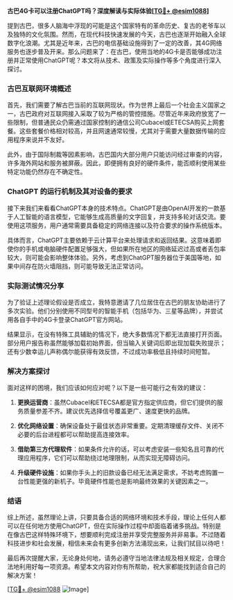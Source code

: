 **古巴4G卡可以注册ChatGPT吗？深度解读与实际体验[[TG💪+ @esim1088](https://t.me/s/esim1088)]**

提到古巴，很多人脑海中浮现的可能是这个国家特有的革命历史、复古的老爷车以及独特的文化氛围。然而，在现代科技快速发展的今天，古巴也逐渐开始融入全球数字化浪潮。尤其是近年来，古巴的电信基础设施得到了一定的改善，其4G网络服务也逐步普及开来。那么问题来了：在古巴，使用当地的4G卡是否能够成功注册并正常使用ChatGPT呢？本文将从技术、政策及实际操作等多个角度进行深入探讨。

### 古巴互联网环境概述

首先，我们需要了解古巴当前的互联网现状。作为世界上最后一个社会主义国家之一，古巴政府对互联网接入采取了较为严格的管控措施。尽管近年来政府放宽了一些限制，但普通民众仍需通过国家控制的通信公司Cubacel或ETECSA购买上网套餐。这些套餐价格相对较高，并且网速通常较慢，尤其对于需要大量数据传输的应用程序来说并不友好。

此外，由于国际制裁等因素影响，古巴国内大部分用户只能访问经过审查的内容，许多海外网站和服务被屏蔽。因此，即便拥有良好的硬件条件，能否顺利使用某些特定功能仍然存在不确定性。

### ChatGPT 的运行机制及其对设备的要求

接下来我们来看看ChatGPT本身的技术特点。ChatGPT是由OpenAI开发的一款基于人工智能的语言模型，它能够生成高质量的文字回复，并支持多轮对话交流。要使用这项服务，用户通常需要具备稳定的网络连接以及符合要求的操作系统版本。

具体而言，ChatGPT主要依赖于云计算平台来处理请求和返回结果。这意味着即使你的手机或电脑硬件配置足够强大，但如果所在地区的网络延迟过高或者丢包率较大，则可能会影响整体体验。另外，考虑到ChatGPT服务器位于美国等地，如果中间存在防火墙阻挡，则可能导致无法正常访问。

### 实际测试情况分享

为了验证上述理论假设是否成立，我特意邀请了几位居住在古巴的朋友协助进行了多次实验。他们分别使用不同型号的智能手机（包括华为、三星等品牌），并尝试用各自手中的4G卡登录ChatGPT官方网站。

结果显示，在没有特殊工具辅助的情况下，绝大多数情况下都无法直接打开页面。部分用户报告称虽然能够加载初始界面，但当输入关键词后即出现加载失败提示；还有少数幸运儿声称偶尔能获得有效反馈，不过成功率极低且持续时间短暂。

### 解决方案探讨

面对这样的困境，我们应该如何应对呢？以下是一些可能行之有效的建议：

1. **更换运营商**：虽然Cubacel和ETECSA都是官方指定供应商，但它们提供的服务质量参差不齐。建议优先选择信号覆盖更广、速度更快的品牌。
   
2. **优化网络设置**：确保设备处于最佳状态非常重要。定期清理缓存文件、关闭不必要的后台进程都可以帮助提高连接效率。

3. **借助第三方代理软件**：如果条件允许的话，可以考虑安装一些知名且可靠的代理应用程序，它们可以帮助绕过地理限制，从而实现无障碍访问。

4. **升级硬件设施**：如果你手头上的旧款设备已经无法满足需求，不妨考虑购置一台性能更强的新机子。毕竟硬件性能也是影响最终效果的关键因素之一。

### 结语

综上所述，虽然理论上讲，只要具备合适的网络环境和技术手段，理论上任何人都可以在任何地方使用ChatGPT，但在实际操作过程中却面临着诸多挑战。特别是在像古巴这样特殊环境下，想要顺利完成注册并享受完整服务并非易事。不过随着科技进步和社会发展，相信未来会有更多创新方法涌现出来，让我们拭目以待吧！

最后再次提醒大家，无论身处何地，请务必遵守当地法律法规及相关规定，合理合法地利用好每一项资源。希望本文内容对你有所帮助，祝大家都能找到适合自己的解决方案！

[[TG💪+ @esim1088](https://t.me/s/esim1088) ![Image](https://i.postimg.cc/4NQfJmqS/Snipaste-2025-05-13-00-14-12.png)]